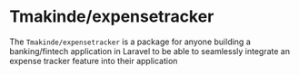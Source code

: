 # Tmakinde/expensetracker

The `Tmakinde/expensetracker` is a package for anyone building a banking/fintech application in Laravel to be able to seamlessly integrate an expense tracker feature into their application
